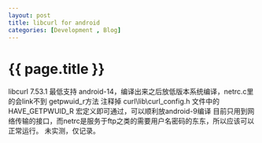 ```yaml
---
layout: post
title: libcurl for android
categories: [Development , Blog]
---
```


{{ page.title }}
================
libcurl 7.53.1 最低支持 android-14，编译出来之后放低版本系统编译，netrc.c里的会link不到 getpwuid_r方法
注释掉 curl\lib\curl_config.h  文件中的HAVE_GETPWUID_R 宏定义即可通过，可以顺利放android-9编译
目前只用到网络传输的接口，而netrc是服务于ftp之类的需要用户名密码的东东，所以应该可以正常运行。
未实测，仅记录。


